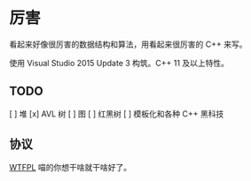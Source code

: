 # 厉害

看起来好像很厉害的数据结构和算法，用看起来很厉害的 C++ 来写。

使用 Visual Studio 2015 Update 3 构筑。C++ 11 及以上特性。

## TODO

[ ] 堆
[x] AVL 树
[ ] 图
[ ] 红黑树
[ ] 模板化和各种 C++ 黑科技

## 协议

[WTFPL](https://en.wikipedia.org/wiki/WTFPL)  喵的你想干啥就干啥好了。
